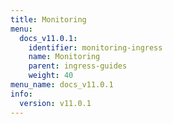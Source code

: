 ```yaml
---
title: Monitoring
menu:
  docs_v11.0.1:
    identifier: monitoring-ingress
    name: Monitoring
    parent: ingress-guides
    weight: 40
menu_name: docs_v11.0.1
info:
  version: v11.0.1
---
```


